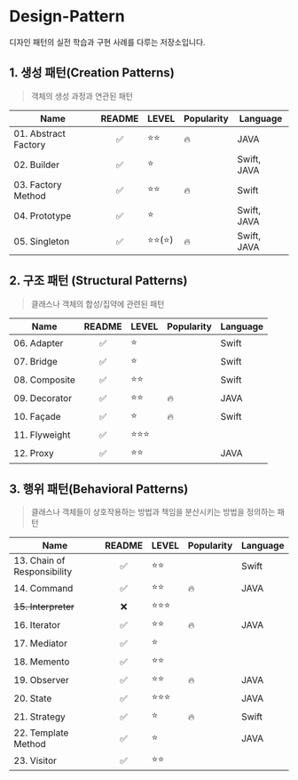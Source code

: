 # Design-Pattern
디자인 패턴의 실전 학습과 구현 사례를 다루는 저장소입니다.

## 1. 생성 패턴(Creation Patterns)
> 객체의 생성 과정과 연관된 패턴

|Name|README|LEVEL|Popularity|Language|
|------|:-----:|---|--------|---|
|01. Abstract Factory    |✅ |⭐️⭐️      |🔥|JAVA|
|02. Builder             |✅ |⭐️        ||Swift, JAVA|
|03. Factory Method      |✅ |⭐️⭐️      |🔥|Swift       |
|04. Prototype           |✅ |⭐️        ||Swift, JAVA|
|05. Singleton           |✅ |⭐️⭐️(⭐️)  |🔥|Swift, JAVA|

## 2. 구조 패턴 (Structural Patterns)
> 클래스나 객체의 합성/집약에 관련된 패턴

|Name|README|LEVEL|Popularity|Language|
|-------|:-----:|---|--------|---|
|06. Adapter    |✅|⭐️    || Swift|
|07. Bridge     |✅|⭐️    ||Swift|
|08. Composite  |✅|⭐️⭐️   ||Swift|
|09. Decorator  |✅|⭐️⭐️    |🔥|JAVA|
|10. Façade     |✅|⭐️      |🔥|Swift|
|11. Flyweight  |✅|⭐️⭐️⭐️  |||
|12. Proxy      |✅|⭐️⭐️    ||JAVA|

## 3. 행위 패턴(Behavioral Patterns)
> 클래스나 객체들이 상호작용하는 방법과 책임을 분산시키는 방법을 정의하는 패턴

|Name|README|LEVEL|Popularity|Language|
|---|:-----:|---|--------|---|
|13. Chain of Responsibility|✅|⭐️⭐️||Swift|
|14. Command                |✅|⭐️⭐️   |🔥|JAVA|
|~~15. Interpreter~~        |❌|⭐️⭐️⭐️ |||
|16. Iterator               |✅|⭐️⭐️   |🔥|JAVA|
|17. Mediator               |✅|⭐️     |||
|18. Memento                |✅|⭐️⭐️   |||
|19. Observer               |✅|⭐️⭐️   |🔥|JAVA|
|20. State                  |✅|⭐️⭐️⭐️ ||JAVA|
|21. Strategy               |✅|⭐️     |🔥|Swift|
|22. Template Method        |✅|⭐️     ||JAVA|
|23. Visitor                |✅|⭐️⭐️   |||